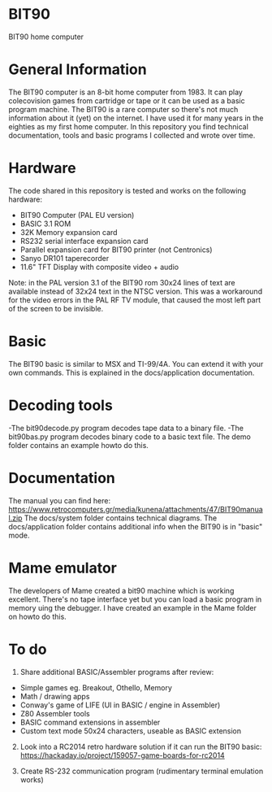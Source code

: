 # BIT90
BIT90 home computer

# General Information
The BIT90 computer is an 8-bit home computer from 1983.
It can play colecovision games from cartridge or tape or it can be used as a basic program machine.
The BIT90 is a rare computer so there's not much information about it (yet) on the internet.
I have used it for many years in the eighties as my first home computer.
In this repository you find technical documentation, tools and basic programs I collected and wrote over time.

# Hardware
The code shared in this repository is tested and works on the following hardware:
- BIT90 Computer (PAL EU version)
- BASIC 3.1 ROM
- 32K Memory expansion card
- RS232 serial interface expansion card
- Parallel expansion card for BIT90 printer (not Centronics)
- Sanyo DR101 taperecorder
- 11.6" TFT Display with composite video + audio

Note: in the PAL version 3.1 of the BIT90 rom  30x24 lines of text are available instead of 32x24 text in the NTSC version.
This was a workaround for the video errors in the PAL RF TV module, that caused the most left part of the screen to be invisible.

# Basic
The BIT90 basic is similar to MSX and TI-99/4A. You can extend it with your own commands.
This is explained in the docs/application documentation.

# Decoding tools
-The bit90decode.py program decodes tape data to a binary file.
-The bit90bas.py program decodes binary code to a basic text file.
The demo folder contains an example howto do this.

# Documentation
The manual you can find here: https://www.retrocomputers.gr/media/kunena/attachments/47/BIT90manual.zip
The docs/system folder contains technical diagrams.
The docs/application folder contains additional info when the BIT90 is in "basic" mode.

# Mame emulator
The developers of Mame created a bit90 machine which is working excellent. 
There's no tape interface yet but you can load a basic program in memory uing the debugger.
I have created an example in the Mame folder on howto do this.

# To do
1. Share additional BASIC/Assembler programs after review:
- Simple games eg. Breakout, Othello, Memory
- Math / drawing apps
- Conway's game of LIFE (UI in BASIC / engine in Assembler)
- Z80 Assembler tools
- BASIC command extensions in assembler
- Custom text mode 50x24 characters, useable as BASIC extension

2. Look into a RC2014 retro hardware solution if it can run the BIT90 basic:
https://hackaday.io/project/159057-game-boards-for-rc2014

3. Create RS-232 communication program (rudimentary terminal emulation works)


